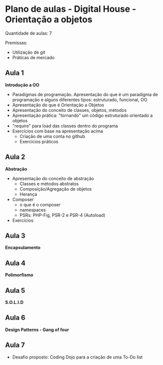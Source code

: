 # Plano de aulas - Digital House - Orientação a objetos

Quantidade de aulas: 7

Premissas: 
- Utilização de git
- Práticas de mercado

## Aula 1

**Introdução a OO**

- Paradigmas de programação. Apresentação do que é um paradigma de programação e alguns diferentes tipos: estruturado, funcional, OO
- Apresentação do que é Orientação a Objetos
- Apresentação do conceito de classes, objetos, métodos
- Apresentação prática: "tornando" um código estruturado orientado a objetos
- "require" para load das classes dentro do programa
- Exercícios com base na apresentação acima
  - Criação de uma conta no github
  - Exercícios práticos
  
## Aula 2

**Abstração**

- Apresentação do conceito de abstração
  - Classes e métodos abstratos
  - Composição/Agregação de objetos
  - Herança
- Composer
  - o que é o composer
  - namespaces
  - PSRs: PHP-Fig, PSR-2 e PSR-4 (Autoload)
- Exercícios
## Aula 3

**Encapsulamento**

## Aula 4

**Polimorfismo**

## Aula 5

**S.O.L.I.D**

## Aula 6

**Design Patterns - Gang of four**

## Aula 7

- Desafio proposto: Coding Dojo para a criação de uma To-Do list